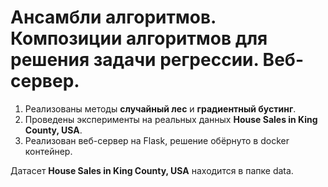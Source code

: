 # Ансамбли алгоритмов. Композиции алгоритмов для решения задачи регрессии. Веб-сервер.

1. Реализованы методы **случайный лес** и **градиентный бустинг**.
2. Проведены эксперименты на реальных данных **House Sales in King County, USA**.
3. Реализован веб-сервер на Flask, решение обёрнуто в docker контейнер.

Датасет **House Sales in King County, USA** находится в папке data.
